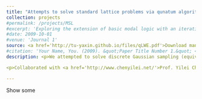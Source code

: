 ```yaml
---
title: "Attempts to solve standard lattice problems via qunatum algorithms"
collection: projects
#permalink: /projects/MSL
#excerpt: 'Exploring the extension of basic modal logic with an iterative substitution operator. '
#date: 2009-10-01
#venue: 'Journal 1'
source: <a href='http://tu-yaxin.github.io/files/qLWE.pdf'>Download manuscript here</a>
#citation: 'Your Name, You. (2009). &quot;Paper Title Number 1.&quot; <i>Journal 1</i>. 1(1).'
description: <p>We attempted to solve discrete Gaussian sampling (equivalent to standard lattice problems) by first reducing it to a quantum analog of LWE (learning with errors) with special error distribution, and then solving the quantum LWE problem. We closed the first step, leaving the second step open. </p>

<p>Collaborated with <a href='http://www.chenyilei.net/'>Prof. Yilei Chen</a>, <a href='https://sites.google.com/view/qipengliu'>Dr. Qipeng Liu</a> and <a href='https://zihanhu.cn/'>Zihan Hu</a>. </p>

---
```

Show some


